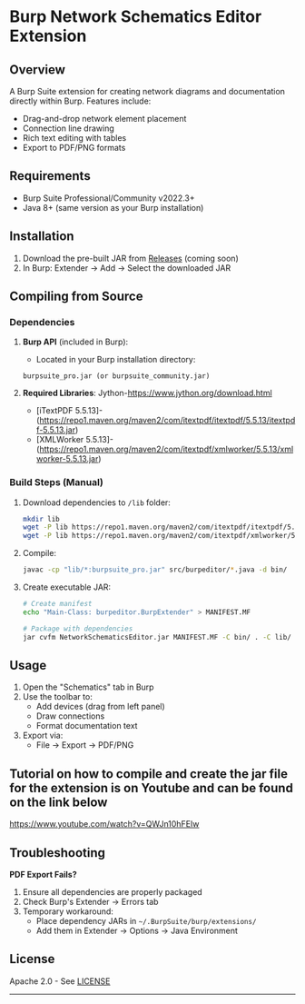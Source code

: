 # Burp Network Schematics Editor Extension

## Overview
A Burp Suite extension for creating network diagrams and documentation directly within Burp. Features include:
- Drag-and-drop network element placement
- Connection line drawing
- Rich text editing with tables
- Export to PDF/PNG formats

## Requirements
- Burp Suite Professional/Community v2022.3+
- Java 8+ (same version as your Burp installation)

## Installation
1. Download the pre-built JAR from [Releases](#) (coming soon)
2. In Burp: Extender → Add → Select the downloaded JAR

## Compiling from Source

### Dependencies
1. **Burp API** (included in Burp):
   - Located in your Burp installation directory:
   ```
   burpsuite_pro.jar (or burpsuite_community.jar)
   ```

2. **Required Libraries**:
    Jython-https://www.jython.org/download.html
   - [iTextPDF 5.5.13]-(https://repo1.maven.org/maven2/com/itextpdf/itextpdf/5.5.13/itextpdf-5.5.13.jar)
   - [XMLWorker 5.5.13]-(https://repo1.maven.org/maven2/com/itextpdf/xmlworker/5.5.13/xmlworker-5.5.13.jar)

### Build Steps (Manual)
1. Download dependencies to `/lib` folder:
   ```bash
   mkdir lib
   wget -P lib https://repo1.maven.org/maven2/com/itextpdf/itextpdf/5.5.13/itextpdf-5.5.13.jar
   wget -P lib https://repo1.maven.org/maven2/com/itextpdf/xmlworker/5.5.13/xmlworker-5.5.13.jar
   ```

2. Compile:
   ```bash
   javac -cp "lib/*:burpsuite_pro.jar" src/burpeditor/*.java -d bin/
   ```

3. Create executable JAR:
   ```bash
   # Create manifest
   echo "Main-Class: burpeditor.BurpExtender" > MANIFEST.MF
   
   # Package with dependencies
   jar cvfm NetworkSchematicsEditor.jar MANIFEST.MF -C bin/ . -C lib/ .
   ```

## Usage
1. Open the "Schematics" tab in Burp
2. Use the toolbar to:
   - Add devices (drag from left panel)
   - Draw connections
   - Format documentation text
3. Export via:
   - File → Export → PDF/PNG
## Tutorial on how to compile and create the jar file for the extension is on Youtube and can be found on the link below
https://www.youtube.com/watch?v=QWJn10hFEIw


## Troubleshooting
**PDF Export Fails?**
1. Ensure all dependencies are properly packaged
2. Check Burp's Extender → Errors tab
3. Temporary workaround:
   - Place dependency JARs in `~/.BurpSuite/burp/extensions/`
   - Add them in Extender → Options → Java Environment

## License
Apache 2.0 - See [LICENSE](LICENSE)

---


